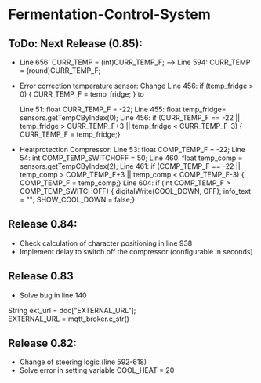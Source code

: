 # Fermentation-Control-System

## ToDo: Next Release (0.85):
- Line 656: CURR_TEMP = (int)CURR_TEMP_F; --> Line 594: CURR_TEMP = (round)CURR_TEMP_F;
- Error correction temperature sensor:
  Change Line 456: if (temp_fridge > 0) { CURR_TEMP_F = temp_fridge; } to

  Line  51: float CURR_TEMP_F = -22;
  Line 455: float temp_fridge= sensors.getTempCByIndex(0);
  Line 456: if (CURR_TEMP_F == -22 || temp_fridge > CURR_TEMP_F+3 || temp_fridge < CURR_TEMP_F-3)
                  { CURR_TEMP_F = temp_fridge;}

- Heatprotection Compressor:
    Line  53: float COMP_TEMP_F = -22;
    Line  54: int COMP_TEMP_SWITCHOFF = 50;
    Line 460: float temp_comp = sensors.getTempCByIndex(2);
    Line 461: if (COMP_TEMP_F == -22 || temp_comp > COMP_TEMP_F+3 || temp_comp < COMP_TEMP_F-3)
                  { COMP_TEMP_F = temp_comp;}
    Line 604: if (int COMP_TEMP_F > COMP_TEMP_SWITCHOFF)
                  { digitalWrite(COOL_DOWN, OFF);
                    info_text = "<ALERT>";
                    SHOW_COOL_DOWN = false;}
  


## Release 0.84:
- Check calculation of character positioning in line 938
- Implement delay to switch off the compressor (configurable in seconds)

## Release 0.83
- Solve bug in line 140

String ext_url = doc["EXTERNAL_URL"];     
EXTERNAL_URL = mqtt_broker.c_str()

## Release 0.82:
- Change of steering logic (line 592-618)
- Solve error in setting variable COOL_HEAT = 20
